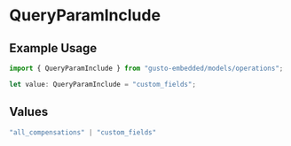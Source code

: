 # QueryParamInclude

## Example Usage

```typescript
import { QueryParamInclude } from "gusto-embedded/models/operations";

let value: QueryParamInclude = "custom_fields";
```

## Values

```typescript
"all_compensations" | "custom_fields"
```